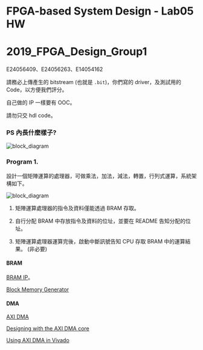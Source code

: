 # FPGA-based System Design - Lab05 HW
# 2019_FPGA_Design_Group1
E24056409、E24056263、E14054162

請務必上傳產生的 bitstream (也就是 `.bit`)，你們寫的 driver，及測試用的 Code，以方便我們評分。

自己做的 IP 一樣要有 OOC。

請勿只交 hdl code。

### PS 內長什麼樣子?

![block_diagram](../images/ZYNQ.png)

### Program 1.

設計一個矩陣運算的處理器，可做乘法，加法，減法，轉置，行列式運算，系統架構如下。

![block_diagram](../images/system.png)

1. 矩陣運算處理器的指令及資料僅能透過 BRAM 存取。

2. 自行分配 BRAM 中存放指令及資料的位址，並要在 README 告知分配的位址。

3. 矩陣運算處理器運算完後，啟動中斷訊號告知 CPU 存取 BRAM 中的運算結果。 (非必要)

#### BRAM
[BRAM IP](https://blog.csdn.net/u014485485/article/details/78882027)。

[Block Memory
Generator](https://www.xilinx.com/support/documentation/ip_documentation/blk_mem_gen/v8_3/pg058-blk-mem-gen.pdf)

#### DMA

[AXI DMA](https://www.xilinx.com/support/documentation/ip_documentation/axi_dma/v7_1/pg021_axi_dma.pdf)

[Designing with the AXI DMA core](https://www.xilinx.com/support/answers/57550.html)

[Using AXI DMA in Vivado](https://www.youtube.com/watch?v=Yklu68WopBo)
